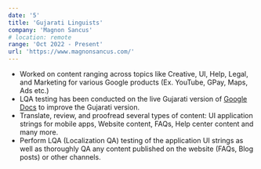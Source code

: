 ```yaml
---
date: '5'
title: 'Gujarati Linguists'
company: 'Magnon Sancus'
# location: remote
range: 'Oct 2022 - Present'
url: 'https://www.magnonsancus.com/'
---
```


- Worked on content ranging across topics like Creative, UI, Help, Legal, and Marketing for various Google products (Ex. YouTube, GPay, Maps, Ads etc.)
- LQA testing has been conducted on the live Gujarati version of [Google Docs](https://docs.google.com/) to improve the Gujarati version.
- Translate, review, and proofread several types of content: UI application strings for mobile apps, Website content, FAQs, Help center content and many more.
- Perform LQA (Localization QA) testing of the application UI strings as well as thoroughly QA any content published on the website (FAQs, Blog posts) or other channels.
